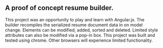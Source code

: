 
A proof of concept resume builder.
----------------------------------

This project was an opportunity to play and learn with Angular.js.
The builder recompiles the serialized resume document data in on model change.
Elements can be modified, added, sorted and deleted. Limited style attributes can also be modified via a pop-in box.
This project was built and tested using chrome. Other browsers will experience limited functionality.